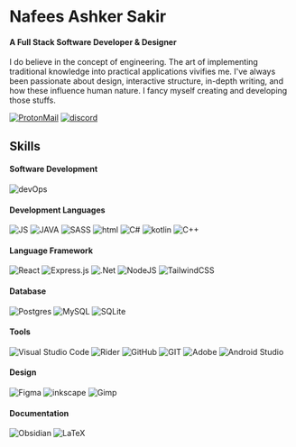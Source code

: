 # Nafees Ashker Sakir
#### A Full Stack Software Developer & Designer

I do believe in the concept of engineering. The art of implementing traditional knowledge into practical applications vivifies me. I've always been passionate about design, interactive structure, in-depth writing, and how these influence human nature. I fancy myself creating and developing those stuffs. 
<br />

[![ProtonMail](https://img.shields.io/badge/ProtonMail-8B89CC?style=for-the-badge&logo=protonmail&logoColor=white)](mailto:dotASH@proton.me) [![discord](https://dcbadge.vercel.app/api/shield/738030761269133343)](https://discord.com/users/738030761269133343)
<br/>

## Skills 

#### Software Development 

![devOps](https://img.shields.io/badge/Azure_DevOps-0078D7?style=for-the-badge&logo=azure-devops&logoColor=white)

#### Development Languages

 ![JS](https://img.shields.io/badge/JavaScript-F7DF1E?style=for-the-badge&logo=JavaScript&logoColor=white) ![JAVA](https://img.shields.io/badge/Java-ED8B00?style=for-the-badge&logo=openjdk&logoColor=white) ![SASS](https://img.shields.io/badge/SASS-hotpink.svg?style=for-the-badge&logo=SASS&logoColor=white) ![html](https://img.shields.io/badge/HTML5-E34F26?style=for-the-badge&logo=html5&logoColor=white) ![C#](https://img.shields.io/badge/C%23-239120?style=for-the-badge&logo=c-sharp&logoColor=white) ![kotlin](https://img.shields.io/badge/Kotlin-0095D5?&style=for-the-badge&logo=kotlin&logoColor=white)  ![C++](https://img.shields.io/badge/C%2B%2B-00599C?style=for-the-badge&logo=c%2B%2B&logoColor=white)  

 
#### Language Framework

![React](https://img.shields.io/badge/react-%2320232a.svg?style=for-the-badge&logo=react&logoColor=%2361DAFB) ![Express.js](https://img.shields.io/badge/express.js-%23404d59.svg?style=for-the-badge&logo=express&logoColor=%2361DAFB) ![.Net](https://img.shields.io/badge/.NET-5C2D91?style=for-the-badge&logo=.net&logoColor=white) ![NodeJS](https://img.shields.io/badge/node.js-6DA55F?style=for-the-badge&logo=node.js&logoColor=white) ![TailwindCSS](https://img.shields.io/badge/tailwindcss-%2338B2AC.svg?style=for-the-badge&logo=tailwind-css&logoColor=white)

#### Database

![Postgres](https://img.shields.io/badge/postgres-%23316192.svg?style=for-the-badge&logo=postgresql&logoColor=white) ![MySQL](https://img.shields.io/badge/MySQL-005C84?style=for-the-badge&logo=mysql&logoColor=white) ![SQLite](https://img.shields.io/badge/sqlite-%2307405e.svg?style=for-the-badge&logo=sqlite&logoColor=white)


#### Tools

![Visual Studio Code](https://img.shields.io/badge/Visual%20Studio%20Code-0078d7.svg?style=for-the-badge&logo=visual-studio-code&logoColor=white)  ![Rider](https://img.shields.io/badge/Rider-000000.svg?style=for-the-badge&logo=Rider&logoColor=white&color=black&labelColor=crimson) ![GitHub](https://img.shields.io/badge/github-%23121011.svg?style=for-the-badge&logo=github&logoColor=white) ![GIT](https://img.shields.io/badge/GIT-E44C30?style=for-the-badge&logo=git&logoColor=white) ![Adobe](https://img.shields.io/badge/adobe-%23FF0000.svg?style=for-the-badge&logo=adobe&logoColor=white) ![Android Studio](https://img.shields.io/badge/Android%20Studio-3DDC84.svg?style=for-the-badge&logo=android-studio&logoColor=white) 

#### Design

![Figma](https://img.shields.io/badge/Figma-F24E1E?style=for-the-badge&logo=figma&logoColor=white) ![inkscape](https://img.shields.io/badge/Inkscape-000000?style=for-the-badge&logo=Inkscape&logoColor=white) ![Gimp](https://img.shields.io/badge/gimp-5C5543?style=for-the-badge&logo=gimp&logoColor=white) 

#### Documentation

![Obsidian](https://img.shields.io/badge/Obsidian-%23483699.svg?style=for-the-badge&logo=obsidian&logoColor=white) ![LaTeX](https://img.shields.io/badge/latex-%23008080.svg?style=for-the-badge&logo=latex&logoColor=white)





